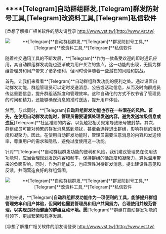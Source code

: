 ## ****[Telegram]**自动群组群发,**[Telegram]**群发防封号工具,**[Telegram]**改资料工具,**[Telegram]**私信软件**

[😍想了解推广相关软件的朋友请登录 http://www.vst.tw](http://www.vst.tw)

 <center><img src="https://vst.tw/MP4/tuiguang/png/0.png" alt="**[Telegram]**自动群组群发,**[Telegram]**群发防封号工具,**[Telegram]**改资料工具,**[Telegram]**私信软件"></center>

随着社交通讯工具的不断发展，**[Telegram]**作为一款备受欢迎的即时通讯应用，其自动群组群发功能也逐渐成为用户关注的焦点。这一功能的出现，无疑为群组管理员和用户带来了诸多便利，但同时也伴随着一些潜在的风险和挑战。

首先，让我们来看看**[Telegram]**自动群组群发功能的便利之处。通过设置自动群发功能，群组管理员可以定时发送消息、公告或活动信息，从而及时向群成员传达重要信息，提升群组活跃度和管理效率。这种自动化的方式不仅节省了管理员的时间和精力，还能够确保消息的准时送达，提升用户体验。

然而，与此同时，**[Telegram]**自动群组群发功能也存在一些潜在的风险。首先，在使用自动群发功能时，管理员需要谨慎处理发送内容，避免发送垃圾信息或违反**[Telegram]**社区准则的内容，以免触犯相关规定导致账号被封禁。其次，群组成员可能对频繁的群发消息感到烦扰，甚至会选择退出群组，影响群组的活跃度和凝聚力。因此，在使用自动群发功能时，管理员需要注意消息的内容和发送频率，尊重用户的需求和隐私，避免过度使用这一功能。

针对**[Telegram]**自动群组群发功能的便利和风险，我们建议管理员在使用该功能时，应当合理规划发送内容和频率，保持群组的活跃度和凝聚力，避免滥用带来的负面影响。同时，作为群组成员，也应理性对待群发消息，提出建设性意见和反馈，共同营造良好的群组氛围。

 <center><img src="https://vst.tw/MP4/tuiguang/png/8.png" alt="**[Telegram]**自动群组群发,**[Telegram]**群发防封号工具,**[Telegram]**改资料工具,**[Telegram]**私信软件"></center>

总的来说，**[Telegram]**自动群组群发功能作为一项便利的工具，能够提升群组管理效率和用户体验，但同时也需要管理员和用户共同努力，合理使用并规范管理，以实现良好而健康的群组互动环境。愿**[Telegram]**群组在自动群发功能的引领下，更加繁荣和有序发展。

[😍想了解推广相关软件的朋友请登录 http://www.vst.tw](http://www.vst.tw)



